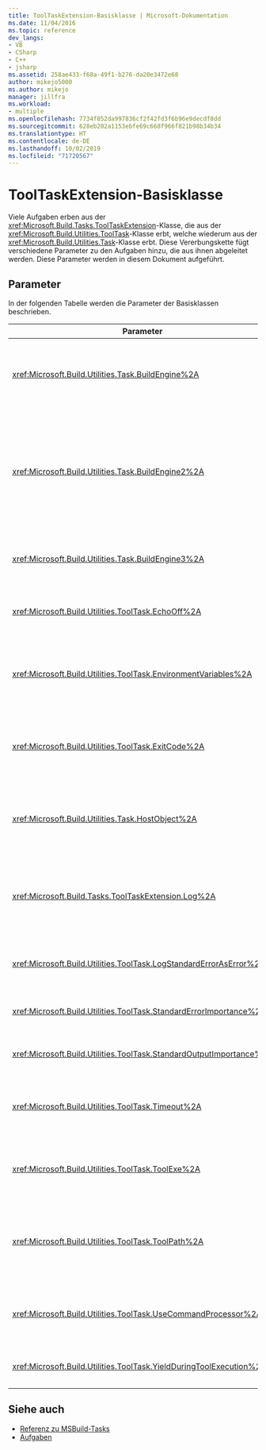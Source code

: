 ```yaml
---
title: ToolTaskExtension-Basisklasse | Microsoft-Dokumentation
ms.date: 11/04/2016
ms.topic: reference
dev_langs:
- VB
- CSharp
- C++
- jsharp
ms.assetid: 258ae433-f68a-49f1-b276-da20e3472e68
author: mikejo5000
ms.author: mikejo
manager: jillfra
ms.workload:
- multiple
ms.openlocfilehash: 7734f852da997836cf2f42fd3f6b96e9decdf8dd
ms.sourcegitcommit: 628eb202a1153ebfe69c668f966f821b98b34b34
ms.translationtype: HT
ms.contentlocale: de-DE
ms.lasthandoff: 10/02/2019
ms.locfileid: "71720567"
---
```

# <a name="tooltaskextension-base-class"></a>ToolTaskExtension-Basisklasse
Viele Aufgaben erben aus der <xref:Microsoft.Build.Tasks.ToolTaskExtension>-Klasse, die aus der <xref:Microsoft.Build.Utilities.ToolTask>-Klasse erbt, welche wiederum aus der <xref:Microsoft.Build.Utilities.Task>-Klasse erbt. Diese Vererbungskette fügt verschiedene Parameter zu den Aufgaben hinzu, die aus ihnen abgeleitet werden. Diese Parameter werden in diesem Dokument aufgeführt.

## <a name="parameters"></a>Parameter
 In der folgenden Tabelle werden die Parameter der Basisklassen beschrieben.

| Parameter | BESCHREIBUNG |
| - | - |
| <xref:Microsoft.Build.Utilities.Task.BuildEngine%2A> | Optionaler <xref:Microsoft.Build.Framework.IBuildEngine> -Parameter.<br /><br /> Gibt die für die Aufgaben verfügbare Build-Engine-Schnittstelle an. Die Build-Engine legt diesen Parameter automatisch fest, damit Aufgaben zurückgerufen werden können. |
| <xref:Microsoft.Build.Utilities.Task.BuildEngine2%2A> | Optionaler <xref:Microsoft.Build.Framework.IBuildEngine2> -Parameter.<br /><br /> Gibt die für die Aufgaben verfügbare Build-Engine-Schnittstelle an. Die Build-Engine legt diesen Parameter automatisch fest, damit Aufgaben zurückgerufen werden können.<br /><br /> Hierbei handelt es sich um eine benutzerfreundliche Eigenschaft. Daher müssen die von dieser Klasse erbenden Aufgabenautoren den Wert nicht von `IBuildEngine` zu `IBuildEngine2` umwandeln. |
| <xref:Microsoft.Build.Utilities.Task.BuildEngine3%2A> | Optionaler <xref:Microsoft.Build.Framework.IBuildEngine3> -Parameter.<br /><br /> Gibt die durch den Host bereitgestellte Build-Engine-Schnittstelle an. |
| <xref:Microsoft.Build.Utilities.ToolTask.EchoOff%2A> | Optionaler `bool` -Parameter.<br /><br /> Bei der Festlegung auf `true` gibt diese Aufgabe **/Q** an die Befehlszeile *cmd.exe* so weiter, dass die Befehlszeile nicht zu „stdout“ kopiert wird. |
| <xref:Microsoft.Build.Utilities.ToolTask.EnvironmentVariables%2A> | Optionaler `String`-Arrayparameter.<br /><br /> Ein Array von Paaren von Umgebungsvariablen; durch Gleichheitszeichen getrennt. Diese Variablen werden an die erstellte ausführbare Datei zusätzlich zum regulären Umgebungsblock oder zum ausgewählten Überschreiben hinzugefügt. |
| <xref:Microsoft.Build.Utilities.ToolTask.ExitCode%2A> | Optionaler schreibgeschützter `Int32`-Ausgabeparameter.<br /><br /> Gibt den durch den ausgeführten Befehl bereitgestellten Exitcode an. Wenn bei der Aufgabe Fehler protokolliert wurden, der Prozess jedoch über einen Exitcode von „0“ (Erfolg) verfügt hat, wird dies auf „-1“ festgelegt. |
| <xref:Microsoft.Build.Utilities.Task.HostObject%2A> | Optionaler <xref:Microsoft.Build.Framework.ITaskHost> -Parameter.<br /><br /> Gibt die Hostobjektinstanz (kann null sein) an. Die Build-Engine legt diese Eigenschaft fest, wenn die Host-IDE ein Hostobjekt mit dieser bestimmten Aufgabe verknüpft hat. |
| <xref:Microsoft.Build.Tasks.ToolTaskExtension.Log%2A> | Optionaler schreibgeschützter <xref:Microsoft.Build.Utilities.TaskLoggingHelper>-Parameter.<br /><br /> Ruft eine Instanz einer <xref:Microsoft.Build.Tasks.TaskLoggingHelperExtension>-Klasse ab, die Aufgabenprotokollierungsmethoden enthält. |
| <xref:Microsoft.Build.Utilities.ToolTask.LogStandardErrorAsError%2A> | Optionaler `bool`-Parameter.<br /><br /> Wenn `true` gegeben ist, werden alle im Standardfehlerstream empfangenen Meldungen als Fehler protokolliert. |
| <xref:Microsoft.Build.Utilities.ToolTask.StandardErrorImportance%2A> | Optionaler `String` -Parameter.<br /><br /> Wichtigkeit, mit der Text aus dem Standardausgabestream protokolliert wird. |
| <xref:Microsoft.Build.Utilities.ToolTask.StandardOutputImportance%2A> | Optionaler `String` -Parameter.<br /><br /> Wichtigkeit, mit der Text aus dem Standardausgabestream protokolliert wird. |
| <xref:Microsoft.Build.Utilities.ToolTask.Timeout%2A> | Virtueller optionaler `Int32`-Parameter.<br /><br /> Gibt die Zeitdauer in Millisekunden an, nach der die ausführbare Datei der Aufgabe beendet wird. Der Standardwert ist `Int.MaxValue`. Dieser gibt an, dass es kein Zeitlimit gibt. Das Timeout in Millisekunden. |
| <xref:Microsoft.Build.Utilities.ToolTask.ToolExe%2A> | Virtueller optionaler `string`-Parameter.<br /><br /> Projekte implementieren dies möglicherweise zum Überschreiben eines ToolName. Aufgaben überschreiben dies möglicherweise zum Beibehalten des ToolName. |
| <xref:Microsoft.Build.Utilities.ToolTask.ToolPath%2A> | Optionaler `string` -Parameter.<br /><br /> Gibt den Speicherort an, von wo aus die Aufgabe die zugrunde liegende ausführbare Datei lädt. Wenn dieser Parameter nicht angegeben ist, verwendet die Aufgabe den SDK-Installationspfad, der der Version des Frameworks entspricht, das [!INCLUDE[vstecmsbuild](../extensibility/internals/includes/vstecmsbuild_md.md)] ausführt. |
| <xref:Microsoft.Build.Utilities.ToolTask.UseCommandProcessor%2A> | Optionaler `bool` -Parameter.<br /><br /> Wenn die Festlegung auf `true` gegeben ist, erstellt diese Aufgabe eine Batchdatei für die Befehlszeile und führt sie aus, indem der Befehl nicht direkt ausgeführt wird, sondern der Befehlsprozessor verwendet wird. |
| <xref:Microsoft.Build.Utilities.ToolTask.YieldDuringToolExecution%2A> | Optionaler `bool` -Parameter.<br /><br /> Bei der Festlegung auf `true` ergibt diese Aufgabe den Knoten, wenn dessen Aufgabe ausgeführt wird. |

## <a name="see-also"></a>Siehe auch
- [Referenz zu MSBuild-Tasks](../msbuild/msbuild-task-reference.md)
- [Aufgaben](../msbuild/msbuild-tasks.md)